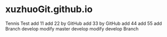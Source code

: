 # xuzhuoGit.github.io
Tennis Test
add 11
add 22 by GitHub
add 33 by GitHub
add 44
add 55
add Branch develop
modify master develop
modify develop Branch
